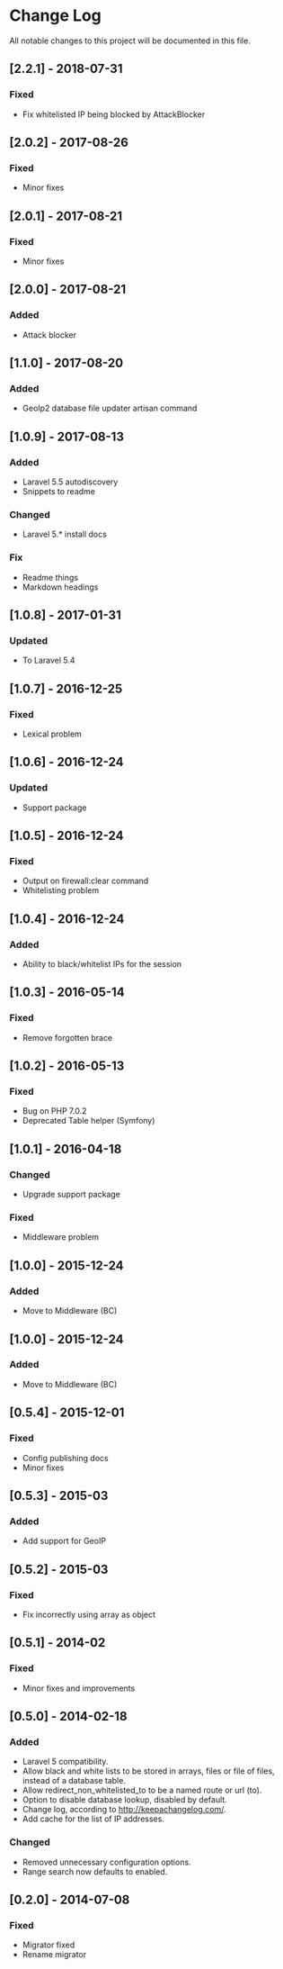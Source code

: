 # Change Log
All notable changes to this project will be documented in this file.

## [2.2.1] - 2018-07-31
### Fixed
- Fix whitelisted IP being blocked by AttackBlocker

## [2.0.2] - 2017-08-26
### Fixed
- Minor fixes

## [2.0.1] - 2017-08-21
### Fixed
- Minor fixes

## [2.0.0] - 2017-08-21
### Added
- Attack blocker

## [1.1.0] - 2017-08-20
### Added
- GeoIp2 database file updater artisan command

## [1.0.9] - 2017-08-13
### Added
- Laravel 5.5 autodiscovery
- Snippets to readme
### Changed
- Laravel 5.* install docs
### Fix
- Readme things
- Markdown headings

## [1.0.8] - 2017-01-31
### Updated
- To Laravel 5.4

## [1.0.7] - 2016-12-25
### Fixed
- Lexical problem

## [1.0.6] - 2016-12-24
### Updated
- Support package

## [1.0.5] - 2016-12-24
### Fixed
- Output on firewall:clear command
- Whitelisting problem

## [1.0.4] - 2016-12-24
### Added
- Ability to black/whitelist IPs for the session

## [1.0.3] - 2016-05-14
### Fixed
- Remove forgotten brace

## [1.0.2] - 2016-05-13
### Fixed
- Bug on PHP 7.0.2
- Deprecated Table helper (Symfony)

## [1.0.1] - 2016-04-18
### Changed
- Upgrade support package
### Fixed
- Middleware problem

## [1.0.0] - 2015-12-24
### Added
- Move to Middleware (BC)

## [1.0.0] - 2015-12-24
### Added
- Move to Middleware (BC)

## [0.5.4] - 2015-12-01
### Fixed
- Config publishing docs
- Minor fixes

## [0.5.3] - 2015-03
### Added
- Add support for GeoIP

## [0.5.2] - 2015-03
### Fixed
- Fix incorrectly using array as object
 
## [0.5.1] - 2014-02
### Fixed
- Minor fixes and improvements
 
## [0.5.0] - 2014-02-18
### Added
- Laravel 5 compatibility.
- Allow black and white lists to be stored in arrays, files or file of files, instead of a database table.
- Allow redirect_non_whitelisted_to to be a named route or url (to).
- Option to disable database lookup, disabled by default.
- Change log, according to http://keepachangelog.com/.
- Add cache for the list of IP addresses.

### Changed
- Removed unnecessary configuration options.
- Range search now defaults to enabled.

## [0.2.0] - 2014-07-08
### Fixed
- Migrator fixed
- Rename migrator
